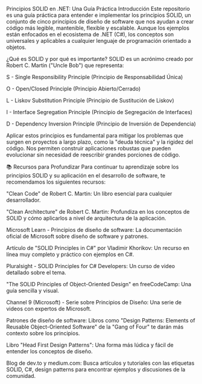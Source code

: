 ﻿Principios SOLID en .NET: Una Guía Práctica
Introducción
Este repositorio es una guía práctica para entender e implementar los principios SOLID, un conjunto de cinco principios de diseño de software que nos ayudan a crear código más legible, mantenible, flexible y escalable. Aunque los ejemplos están enfocados en el ecosistema de .NET (C#), los conceptos son universales y aplicables a cualquier lenguaje de programación orientado a objetos.

¿Qué es SOLID y por qué es importante?
SOLID es un acrónimo creado por Robert C. Martin ("Uncle Bob") que representa:

S - Single Responsibility Principle (Principio de Responsabilidad Única)

O - Open/Closed Principle (Principio Abierto/Cerrado)

L - Liskov Substitution Principle (Principio de Sustitución de Liskov)

I - Interface Segregation Principle (Principio de Segregación de Interfaces)

D - Dependency Inversion Principle (Principio de Inversión de Dependencia)

Aplicar estos principios es fundamental para mitigar los problemas que surgen en proyectos a largo plazo, como la "deuda técnica" y la rigidez del código. Nos permiten construir aplicaciones robustas que pueden evolucionar sin necesidad de reescribir grandes porciones de código.







📚 Recursos para Profundizar
Para continuar tu aprendizaje sobre los principios SOLID y su aplicación en el desarrollo de software, te recomendamos los siguientes recursos:

"Clean Code" de Robert C. Martin: Un libro esencial para cualquier desarrollador.

"Clean Architecture" de Robert C. Martin: Profundiza en los conceptos de SOLID y cómo aplicarlos a nivel de arquitectura de la aplicación.

Microsoft Learn - Principios de diseño de software: La documentación oficial de Microsoft sobre diseño de software y patrones.

Artículo de "SOLID Principles in C#" por Vladimir Khorikov: Un recurso en línea muy completo y práctico con ejemplos en C#.

Pluralsight - SOLID Principles for C# Developers: Un curso de video detallado sobre el tema.

"The SOLID Principles of Object-Oriented Design" en freeCodeCamp: Una guía sencilla y visual.

Channel 9 (Microsoft) - Serie sobre Principios de Diseño: Una serie de videos con expertos de Microsoft.

Patrones de diseño de software: Libros como "Design Patterns: Elements of Reusable Object-Oriented Software" de la "Gang of Four" te darán más contexto sobre los principios.

Libro "Head First Design Patterns": Una forma más lúdica y fácil de entender los conceptos de diseño.

Blog de dev.to y medium.com: Busca artículos y tutoriales con las etiquetas SOLID, C#, design patterns para encontrar ejemplos y discusiones de la comunidad.